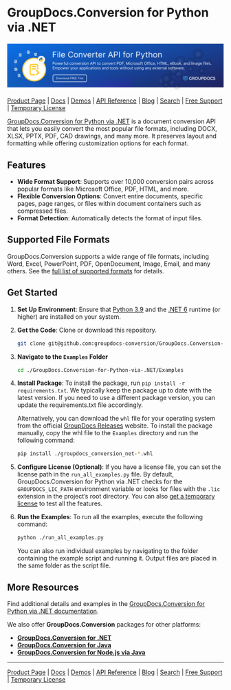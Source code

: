 # GroupDocs.Conversion for Python via .NET 

[![banner](https://raw.githubusercontent.com/groupdocs/groupdocs.github.io/master/img/banners/groupdocs-conversion-python-net-banner.png)](https://releases.groupdocs.com/conversion/python-net/)

[Product Page](https://products.groupdocs.com/conversion/python-net/) | [Docs](https://docs.groupdocs.com/conversion/python-net/) | [Demos](https://products.groupdocs.app/conversion/family) | [API Reference](https://references.groupdocs.com/conversion/) | [Blog](https://blog.groupdocs.com/category/conversion/) | [Search](https://search.groupdocs.com/) | [Free Support](https://forum.groupdocs.com/c/conversion) | [Temporary License](https://purchase.groupdocs.com/temporary-license)

[GroupDocs.Conversion for Python via .NET](https://products.groupdocs.com/conversion/python-net/) is a document conversion API that lets you easily convert the most popular file formats, including DOCX, XLSX, PPTX, PDF, CAD drawings, and many more. It preserves layout and formatting while offering customization options for each format. 

## Features

- **Wide Format Support**: Supports over 10,000 conversion pairs across popular formats like Microsoft Office, PDF, HTML, and more.
- **Flexible Conversion Options**: Convert entire documents, specific pages, page ranges, or files within document containers such as compressed files.
- **Format Detection**: Automatically detects the format of input files.

## Supported File Formats

GroupDocs.Conversion supports a wide range of file formats, including Word, Excel, PowerPoint, PDF, OpenDocument, Image, Email, and many others. See the [full list of supported formats](http://docs.groupdocs.com/conversion/python-net/supported-file-formats/) for details.

## Get Started

1. **Set Up Environment**: Ensure that [Python 3.9](https://www.python.org/downloads/) and the [.NET 6](https://dotnet.microsoft.com/en-us/download/dotnet/6.0) runtime (or higher) are installed on your system.

2. **Get the Code**: Clone or download this repository.

   ```bash
   git clone git@github.com:groupdocs-conversion/GroupDocs.Conversion-for-Python-via-.NET.git
   ```

3. **Navigate to the `Examples` Folder**

   ```bash
   cd ./GroupDocs.Conversion-for-Python-via-.NET/Examples
   ```

4. **Install Package**: To install the package, run `pip install -r requirements.txt`. We typically keep the package up to date with the latest version. If you need to use a different package version, you can update the requirements.txt file accordingly.

   Alternatively, you can download the `whl` file for your operating system from the official [GroupDocs Releases](https://releases.groupdocs.com/conversion/python-net/#direct-download) website. To install the package manually, copy the whl file to the `Examples` directory and run the following command:
   
   ```bash
   pip install ./groupdocs_conversion_net-*.whl
   ```

5. **Configure License (Optional)**: If you have a license file, you can set the license path in the `run_all_examples.py` file. By default, GroupDocs.Conversion for Python via .NET checks for the `GROUPDOCS_LIC_PATH` environment variable or looks for files with the `.lic` extension in the project’s root directory. You can also [get a temporary license](https://purchase.groupdocs.com/temporary-license) to test all the features.

6. **Run the Examples**: To run all the examples, execute the following command:

   ```bash
   python ./run_all_examples.py
   ```

   You can also run individual examples by navigating to the folder containing the example script and running it. Output files are placed in the same folder as the script file.

## More Resources

Find additional details and examples in the [GroupDocs.Conversion for Python via .NET documentation](http://docs.groupdocs.com/conversion/python-net/).

We also offer **GroupDocs.Conversion** packages for other platforms:
* [**GroupDocs.Conversion for .NET**](https://products.groupdocs.com/conversion/net/)
* [**GroupDocs.Conversion for Java**](https://products.groupdocs.com/conversion/java/)
* [**GroupDocs.Conversion for Node.js via Java**](https://products.groupdocs.com/conversion/nodejs-java/)

---

[Product Page](https://products.groupdocs.com/conversion/python-net/) | [Docs](https://docs.groupdocs.com/conversion/python-net/) | [Demos](https://products.groupdocs.app/conversion/family) | [API Reference](https://references.groupdocs.com/conversion/) | [Blog](https://blog.groupdocs.com/category/conversion/) | [Search](https://search.groupdocs.com/) | [Free Support](https://forum.groupdocs.com/c/conversion) | [Temporary License](https://purchase.groupdocs.com/temporary-license)
